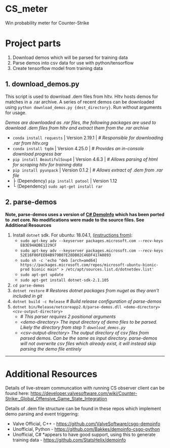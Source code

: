 # CS_meter
Win probability meter for Counter-Strike

# Project parts
1. Download demos which will be parsed for training data
2. Parse demos into csv data for use with python/tensorflow
3. Create tensorflow model from training data

## 1. download_demos.py
This script is used to download .dem files from hltv. Hltv hosts demos for matches in a .rar archive. A series of recent demos can be downloaded using `python download_demos.py {dest_directory}`. Run without arguments for usage.

_Demos are downloaded as .rar files, the following packages are used to download .dem files from hltv and extract them from the .rar archive_
- `conda install requests` | Version 2.19.1 | _# Responsible for downloading .rar from hltv.org_
- `conda install tqdm` | Version 4.25.0 | _# Provides an in-console download progress bar_
- `pip install BeautifulSoup4` | Version 4.6.3 | _# Allows parsing of html for scraping hltv for training data_
- `pip install pyunpack` | Version 0.1.2 | _# Allows extract of .dem from .rar file_
- ├ (Dependency) `pip install patool` | Version 1.12
- └ (Dependency) `sudo apt-get install rar`

## 2. parse-demos
**Note, parse-demos uses a version of [C# DemoInfo](https://github.com/StatsHelix/demoinfo) which has been ported to .net core. No modifications were made to the source files. See Additional Resources**
1. Install `dotnet` sdk. For ubuntu: 18.04.1, [(instructions from)]( https://dev.to/carlos487/installing-dotnet-core-in-ubuntu-1804-7lp):
    - `sudo apt-key adv --keyserver packages.microsoft.com --recv-keys EB3E94ADBE1229CF`
    - `sudo apt-key adv --keyserver packages.microsoft.com --recv-keys 52E16F86FEE04B979B07E28DB02C46DF417A0893`
    - `sudo sh -c 'echo "deb [arch=amd64] https://packages.microsoft.com/repos/microsoft-ubuntu-bionic-prod bionic main" > /etc/apt/sources.list.d/dotnetdev.list'`
    - `sudo apt-get update`
    - `sudo apt-get install dotnet-sdk-2.1.105`
2. `cd parse-demos`
3. `dotnet restore` _# Restores dotnet packages from nuget as they aren't included in git_
4. `dotnet build -c Release` _# Build release configuration of parse-demos_
5. `dotnet bin/Release/netcoreapp2.0/parse-demos.dll <demo-directory> <csv-output-directory>`
    - _# This parser requires 2 positional arguments_
    - _\<demo-directory\> The input directory of demo files to be parsed. Likely the directory from step 1: `download_demos.py`_
    - _\<csv-output-directory\> The output directory of csv files from parsed demos. Can be the same as input directory. parse-demos will not overwrite csv files which already exist, it will instead skip parsing the demo file entirely_

---

# Additional Resources

Details of live-stream communcation with running CS observer client can be found here: https://developer.valvesoftware.com/wiki/Counter-Strike:_Global_Offensive_Game_State_Integration

Details of .dem file structure can be found in these repos which implement demo parsing and event triggering:
* Valve Official, C++ - https://github.com/ValveSoftware/csgo-demoinfo
* Unofficial, Python - https://github.com/Bakkes/demoinfo-csgo-python
* Unofficial, C# *appears to have good support, using this to generate training data - https://github.com/StatsHelix/demoinfo